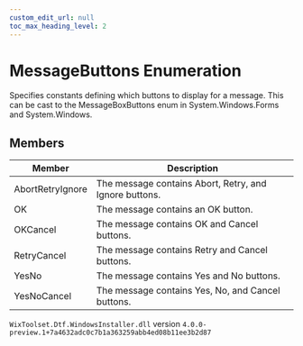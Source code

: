 ```yaml
---
custom_edit_url: null
toc_max_heading_level: 2
---
```

# MessageButtons Enumeration
Specifies constants defining which buttons to display for a message. This can be cast to the MessageBoxButtons enum in System.Windows.Forms and System.Windows.
## Members
| Member | Description |
| ------ | ----------- |
| AbortRetryIgnore | The message contains Abort, Retry, and Ignore buttons. |
| OK | The message contains an OK button. |
| OKCancel | The message contains OK and Cancel buttons. |
| RetryCancel | The message contains Retry and Cancel buttons. |
| YesNo | The message contains Yes and No buttons. |
| YesNoCancel | The message contains Yes, No, and Cancel buttons. |
`WixToolset.Dtf.WindowsInstaller.dll` version `4.0.0-preview.1+7a4632adc0c7b1a363259abb4ed08b11ee3b2d87`
